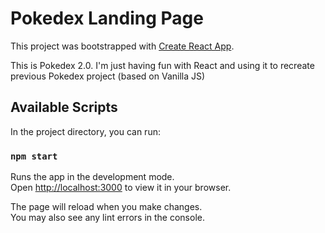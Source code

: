 # Pokedex Landing Page

This project was bootstrapped with [Create React App](https://github.com/facebook/create-react-app).

This is Pokedex 2.0. I'm just having fun with React and using it to recreate previous Pokedex project (based on Vanilla JS)

## Available Scripts

In the project directory, you can run:

### `npm start`

Runs the app in the development mode.\
Open [http://localhost:3000](http://localhost:3000) to view it in your browser.

The page will reload when you make changes.\
You may also see any lint errors in the console.
